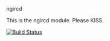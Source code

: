 ngircd

This is the ngircd module. Please KISS.

[![Build Status](https://travis-ci.org/nkts/puppet-ngircd.png?branch=master)](https://travis-ci.org/nkts/puppet-ngircd)

